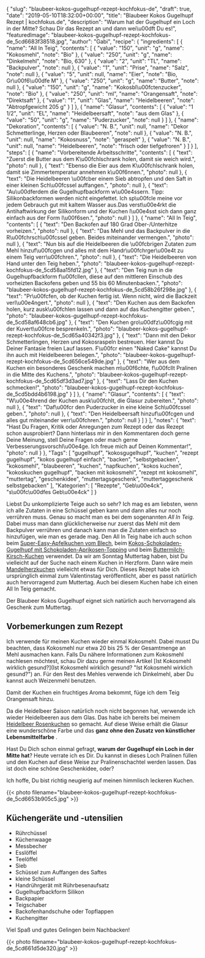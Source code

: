 {
    "slug": "blaubeer-kokos-gugelhupf-rezept-kochfokus-de",
    "draft": true,
    "date": "2019-05-10T18:32:00+00:00",
    "title": "Blaubeer Kokos Gugelhupf Rezept | kochfokus.de",
    "description": "Warum hat der Gugelhupf ein Loch in der Mitte? Schau Dir das Rezept an und dann wei\u00dft Du es!",
    "featuredImage": "blaubeer-kokos-gugelhupf-rezept-kochfokus-de_5cd6683f38518.jpg",
    "author": "Gabi",
    "recipe": {
        "ingredients": [
            {
                "name": "All In Teig",
                "contents": [
                    {
                        "value": "150",
                        "unit": "g",
                        "name": "Kokosmehl",
                        "note": "Bio"
                    },
                    {
                        "value": "250",
                        "unit": "g",
                        "name": "Dinkelmehl",
                        "note": "Bio, 630"
                    },
                    {
                        "value": "2",
                        "unit": "TL",
                        "name": "Backpulver",
                        "note": null
                    },
                    {
                        "value": "1",
                        "unit": "Prise",
                        "name": "Salz",
                        "note": null
                    },
                    {
                        "value": "5",
                        "unit": null,
                        "name": "Eier",
                        "note": "Bio, Gr\u00f6\u00dfe M"
                    },
                    {
                        "value": "250",
                        "unit": "g",
                        "name": "Butter",
                        "note": null
                    },
                    {
                        "value": "150",
                        "unit": "g",
                        "name": "Kokosbl\u00fctenzucker",
                        "note": "Bio"
                    },
                    {
                        "value": "250",
                        "unit": "ml",
                        "name": "Orangensaft",
                        "note": "Direktsaft"
                    },
                    {
                        "value": "1",
                        "unit": "Glas",
                        "name": "Heidelbeeren",
                        "note": "Abtropfgewicht 205 g"
                    }
                ]
            },
            {
                "name": "Glasur",
                "contents": [
                    {
                        "value": "1 1\/2",
                        "unit": "EL",
                        "name": "Heidelbeersaft",
                        "note": "aus dem Glas"
                    },
                    {
                        "value": "50",
                        "unit": "g",
                        "name": "Puderzucker",
                        "note": null
                    }
                ]
            },
            {
                "name": "Dekoration",
                "contents": [
                    {
                        "value": "N. B.",
                        "unit": null,
                        "name": "Dekor Schmetterlinge, Herzen oder Blaubeeren",
                        "note": null
                    },
                    {
                        "value": "N. B.",
                        "unit": null,
                        "name": "Kokosnuss",
                        "note": "geraspelt"
                    },
                    {
                        "value": "N. B.",
                        "unit": null,
                        "name": "Heidelbeeren",
                        "note": "frisch oder tiefgefroren"
                    }
                ]
            }
        ],
        "steps": [
            {
                "name": "Vorbereitende Arbeitsschritte",
                "contents": [
                    {
                        "text": "Zuerst die Butter aus dem K\u00fchlschrank holen, damit sie weich wird.",
                        "photo": null
                    },
                    {
                        "text": "Ebenso die Eier aus dem K\u00fchlschrank holen, damit sie Zimmertemperatur annehmen k\u00f6nnen.",
                        "photo": null
                    },
                    {
                        "text": "Die Heidelbeeren \u00fcber einem Sieb abtropfen und den Saft in einer kleinen Sch\u00fcssel auffangen.",
                        "photo": null
                    },
                    {
                        "text": "Au\u00dferdem die Gugelhupfbackform w\u00e4ssern. Tipp: Silikonbackformen werden nicht eingefettet. Ich sp\u00fcle meine vor jedem Gebrauch gut mit kaltem Wasser aus.Das verst\u00e4rkt die Antihaftwirkung der Silikonform und der Kuchen l\u00e4sst sich dann ganz einfach aus der Form l\u00f6sen.",
                        "photo": null
                    }
                ]
            },
            {
                "name": "All In Teig",
                "contents": [
                    {
                        "text": "Den Backofen auf 180 Grad Ober-\/Unterhitze vorheizen.",
                        "photo": null
                    },
                    {
                        "text": "Das Mehl und das Backpulver in die R\u00fchrsch\u00fcssel geben. Beides miteinander vermengen.",
                        "photo": null
                    },
                    {
                        "text": "Nun bis auf die Heidelbeeren die \u00fcbrigen Zutaten zum Mehl hinzuf\u00fcgen und alles mit dem Handr\u00fchrger\u00e4t zu einem Teig verr\u00fchren.",
                        "photo": null
                    },
                    {
                        "text": "Die Heidelbeeren von Hand unter den Teig heben.",
                        "photo": "blaubeer-kokos-gugelhupf-rezept-kochfokus-de_5cd58aa15fd12.jpg"
                    },
                    {
                        "text": "Den Teig nun in die Gugelhupfbackform f\u00fcllen, diese auf den mittleren Einschub des vorheizten Backofens geben und 55 bis 60 Minutenbacken.",
                        "photo": "blaubeer-kokos-gugelhupf-rezept-kochfokus-de_5cd58b26f298e.jpg"
                    },
                    {
                        "text": "Pr\u00fcfen, ob der Kuchen fertig ist. Wenn nicht, wird die Backzeit verl\u00e4ngert.",
                        "photo": null
                    },
                    {
                        "text": "Den Kuchen aus dem Backofen holen, kurz ausk\u00fchlen lassen und dann auf das Kuchengitter geben.",
                        "photo": "blaubeer-kokos-gugelhupf-rezept-kochfokus-de_5cd58af648cb6.jpg"
                    },
                    {
                        "text": "Den Kuchen gro\u00dfz\u00fcgig mit der Kuvert\u00fcre besprenkeln.",
                        "photo": "blaubeer-kokos-gugelhupf-rezept-kochfokus-de_5cd65a40342f3.jpg"
                    },
                    {
                        "text": "Dann mit den Dekor Schmetterlingen, Herzen und Kokosraspeln bestreuen. Hier kannst Du Deiner Fantasie freien Lauf lassen. F\u00fcr einen \"Naked Cake\" kannst Du ihn auch mit Heidelbeeren belegen.",
                        "photo": "blaubeer-kokos-gugelhupf-rezept-kochfokus-de_5cd656ce549de.jpg"
                    },
                    {
                        "text": "Wer aus dem Kuchen ein besonderes Geschenk machen m\u00f6chte, f\u00fcllt Pralinen in die Mitte des Kuchens.",
                        "photo": "blaubeer-kokos-gugelhupf-rezept-kochfokus-de_5cd65df3d3ad7.jpg"
                    },
                    {
                        "text": "Lass Dir den Kuchen schmecken!",
                        "photo": "blaubeer-kokos-gugelhupf-rezept-kochfokus-de_5cd5bdd4b6198.jpg"
                    }
                ]
            },
            {
                "name": "Glasur",
                "contents": [
                    {
                        "text": "W\u00e4hrend der Kuchen ausk\u00fchlt, die Glasur zubereiten.",
                        "photo": null
                    },
                    {
                        "text": "Daf\u00fcr den Puderzucker in eine kleine Sch\u00fcssel geben.",
                        "photo": null
                    },
                    {
                        "text": "Den Heidelbeersaft hinzuf\u00fcgen und alles gut miteinander verr\u00fchren.",
                        "photo": null
                    }
                ]
            }
        ],
        "notes": {
            "text": "Hast Du Fragen, Kritik oder Anregungen zum Rezept oder das Rezept schon ausprobiert? Dann hinterlass mir in den Kommentaren doch gerne Deine Meinung, stell Deine Fragen oder mach gerne Verbesserungsvorschl\u00e4ge. Ich freue mich auf Deinen Kommentar!",
            "photo": null
        }
    },
    "Tags": [
        "gugelhupf",
        "kokosgugelhupf",
        "kuchen",
        "rezept gugelhupf",
        "kokos gugelhupf einfach",
        "backen",
        "selbstgebacken",
        "kokosmehl",
        "blaubeeren",
        "kuchen",
        "napfkuchen",
        "kokos kuchen",
        "kokoskuchen gugelhupf",
        "backen mit kokosmehl",
        "rezept mt kokosmehl",
        "muttertag",
        "geschenkidee",
        "muttertagsgeschenk",
        "muttertaggeschenk selbstgebacken"
    ],
    "Kategorien": [
        "Rezepte",
        "Geb\u00e4ck",
        "s\u00fc\u00dfes Geb\u00e4ck"
    ]
}

Liebst Du unkomplizierte Teige auch so sehr? Ich mag es am liebsten, wenn ich alle Zutaten in eine Schüssel geben kann und dann alles nur noch verrühren muss. Genau so macht man es bei dem sogenannten *All In Teig*. Dabei muss man dann glücklicherweise nur zuerst das Mehl mit dem Backpulver verrühren und danach kann man die Zutaten einfach so hinzufügen, wie man es gerade mag. Den All In Teig habe ich auch schon beim [Super-Easy-Apfelkuchen vom Blech](https://kochfokus.de/artikel/super-easy-apfelkuchen-vom-blech/ "Super-Easy-Apfelkuchen vom Blech"), beim [Kokos-Schokoladen-Gugelhupf mit Schokoladen-Aprikosen-Topping](https://kochfokus.de/artikel/kokos-gugelhupf-mit-schokoladen-aprikosen-topping/ "Kokos-Schokoladen-Gugelhupf mit Schokoladen-Aprikosen-Topping") und beim [Buttermilch-Kirsch-Kuchen](https://kochfokus.de/artikel/buttermilch-kirsch-kuchen/ "Buttermilch-Kirsch-Kuchen") verwendet. Da wir am Sonntag Muttertag haben, bist Du vielleicht auf der Suche nach einem Kuchen in Herzform. Dann wäre mein [Mandelherzkuchen](https://kochfokus.de/artikel/mandelherzkuchen-fuer-den-valentinstag/ "Mandelherzkuchen") vielleicht etwas für Dich. Dieses Rezept habe ich ursprünglich einmal zum Valentinstag veröffentlicht, aber es passt natürlich auch hervorragend zum Muttertag. Auch bei diesem Kuchen habe ich einen All In Teig gemacht.

Der Blaubeer Kokos Gugelhupf eignet sich natürlich auch hervorragend als Geschenk zum Muttertag.

## Vorbemerkungen zum Rezept

Ich verwende für meinen Kuchen wieder einmal Kokosmehl. Dabei musst Du beachten, dass Kokosmehl nur etwa 20 bis 25 % der Gesamtmenge an Mehl ausmachen kann. Falls Du nähere Informationen zum Kokosmehl nachlesen möchtest, schau Dir dazu gerne meinen Artikel [Ist Kokosmehl wirklich gesund?](Ist Kokosmehl wirklich gesund? "Ist Kokosmehl wirklich gesund?") an. Für den Rest des Mehles verwende ich Dinkelmehl, aber Du kannst auch Weizenmehl benutzen.

Damit der Kuchen ein fruchtiges Aroma bekommt, füge ich dem Teig Orangensaft hinzu.

Da die Heidelbeer Saison natürlich noch nicht begonnen hat, verwende ich wieder Heidelbeeren aus dem Glas. Das habe ich bereits bei meinem [Heidelbeer Rosenkuchen](https://kochfokus.de/artikel/heidelbeer-rosenkuchen-eine-su-e-ss-e-versuchung/ "Heidelbeer Rosenkuchen") so gemacht. Auf diese Weise erhält die Glasur eine wunderschöne Farbe und das **ganz ohne den Zusatz von künstlicher Lebensmittelfarbe** .

Hast Du Dich schon einmal gefragt, **warum der Gugelhupf ein Loch in der Mitte hat**? Heute verrate ich es Dir. Du kannst in dieses Loch Pralinen füllen und den Kuchen auf diese Weise zur Pralinenschachtel werden lassen. Das ist doch eine schöne Geschenkidee, oder?

Ich hoffe, Du bist richtig neugierig auf meinen himmlisch leckeren Kuchen.

{{< photo filename="blaubeer-kokos-gugelhupf-rezept-kochfokus-de_5cd6653b905c5.jpg" >}}

## Küchengeräte und -utensilien

- Rührchüssel
- Küchenwaage
- Messbecher
- Esslöffel
- Teelöffel
- Sieb
- Schüssel zum Auffangen des Saftes
- kleine Schüssel
- Handrührgerät mit Rührbesenaufsatz
- Gugelhupfbackform Silikon
- Backpapier
- Teigschaber
- Backofenhandschuhe oder Topflappen
- Kuchengitter

Viel Spaß und gutes Gelingen beim Nachbacken!

{{< photo filename="blaubeer-kokos-gugelhupf-rezept-kochfokus-de_5cd661d5de320.jpg" >}}